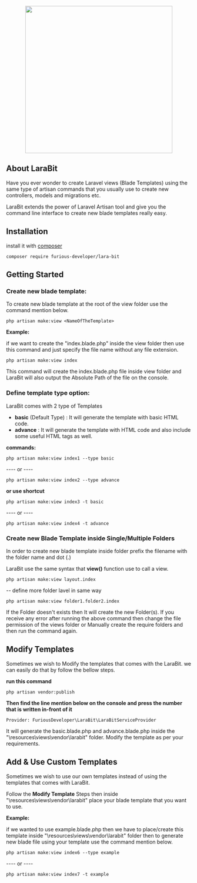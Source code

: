 <p  align="center"><img  src="https://user-images.githubusercontent.com/36569722/136689176-8f0d31aa-f543-461c-a545-5c425231bb4e.png"  width="400"></p>

## About LaraBit

Have you ever wonder to create Laravel views (Blade Templates) using the same type of artisan commands that you usually use to create new controllers, models and migrations etc.

LaraBit extends the power of Laravel Artisan tool and give you the command line interface to create new blade templates really easy.

## Installation

install it with [composer](https://getcomposer.org/)

    composer require furious-developer/lara-bit

## Getting Started

### Create new blade template:

To create new blade template at the root of the view folder use the command mention below.

    php artisan make:view <NameOfTheTemplate>

**Example:**

if we want to create the "index.blade.php" inside the view folder then use this command and just specify the file name without any file extension.

    php artisan make:view index

This command will create the index.blade.php file inside view folder and LaraBit will also output the Absolute Path of the file on the console.

### Define template type option:

LaraBit comes with 2 type of Templates
- **basic** (Default Type) : It will generate the template with basic HTML code.
- **advance** : It will generate the template with HTML code and also include some useful HTML tags as well.

**commands:**

    php artisan make:view index1 --type basic
---- or ----

    php artisan make:view index2 --type advance

**or use shortcut**

    php artisan make:view index3 -t basic
---- or ----

    php artisan make:view index4 -t advance

### Create new Blade Template inside Single/Multiple Folders

In order to create new blade template inside folder prefix the filename with the folder name and dot (.)

LaraBit use the same syntax that **view()** function use to call a view.
  
    php artisan make:view layout.index

-- define more folder lavel in same way

    php artisan make:view folder1.folder2.index

If the Folder doesn't exists then It will create the new Folder(s). If you receive any error after running the above command then change the file permission of the views folder or Manually create the require folders and then run the command again.

## Modify Templates

Sometimes we wish to Modify the templates that comes with the LaraBit. we can easily do that by follow the bellow steps.

**run this command**

    php artisan vendor:publish

**Then find the line mention below on the console and press the number that is written in-front of it**

    Provider: FuriousDeveloper\LaraBit\LaraBitServiceProvider

It will generate the basic.blade.php and advance.blade.php inside the "\resources\views\vendor\larabit" folder. Modify the template as per your requirements.

## Add & Use Custom Templates

Sometimes we wish to use our own templates instead of using the templates that comes with LaraBit.

Follow the **Modify Template** Steps then inside "\resources\views\vendor\larabit" place your blade template that you want to use.

**Example:**

if we wanted to use example.blade.php then we have to place/create this template inside "\resources\views\vendor\larabit" folder then to generate new blade file using your template use the command mention below.

    php artisan make:view index6 --type example
---- or ----

    php artisan make:view index7 -t example



